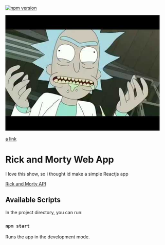 [![npm version](https://badge.fury.io/js/npm.svg)](https://badge.fury.io/js/npm)

![Sauce](sauce.jpg)

[a link](/Users/664473/Desktop/truelevel/RickAndMorty.mp3)

# Rick and Morty Web App
I love this show, so i thought id make a simple Reactjs app

[Rick and Morty API](https://rickandmortyapi.com/)

## Available Scripts

In the project directory, you can run:

### `npm start`

Runs the app in the development mode.<br>


